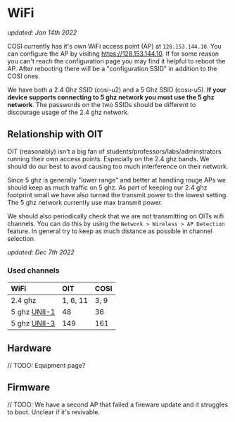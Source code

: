 # WiFi

_updated: Jan 14th 2022_

COSI currently has it's own WiFi access point (AP) at `128.153.144.10`. You can configure the AP by visiting <https://128.153.144.10>. If for some reason you can't reach the configuration page you may find it helpful to reboot the AP. After rebooting there will be a "configuration SSID" in addition to the COSI ones. 

We have both a 2.4 Ghz SSID (cosi-u2) and a 5 Ghz SSID (cosu-u5). **If your device supports connecting to 5 ghz network you must use the 5 ghz network**. The passwords on the two SSIDs should be different to discourage usage of the 2.4 ghz network. 

## Relationship with OIT

OIT (reasonably) isn't a big fan of students/professors/labs/adminstrators running their own access points. Especially on the 2.4 ghz bands. We should do our best to avoid causing too much interference on their network. 

Since 5 ghz is generally "lower range" and better at handling rouge APs we should keep as much traffic on 5 ghz. As part of keeping our 2.4 ghz footprint small we have also turned the transmit power to the lowest setting. The 5 ghz network currently use max transmit power.

We should also periodically check that we are not transmitting on OITs wifi channels. You can do this by using the `Network > Wireless > AP Detection` feature. In general try to keep as much distance as possible in channel selection. 

_updated: Dec 7th 2022_

### Used channels

| WiFi         | OIT      | COSI |
| :----------- | :------- | :--- |
| 2.4 ghz      | 1, 6, 11 | 3, 9 |
| 5 ghz [UNII-1](https://en.wikipedia.org/wiki/Unlicensed_National_Information_Infrastructure) | 48  | 36  |
| 5 ghz [UNII-3](https://en.wikipedia.org/wiki/Unlicensed_National_Information_Infrastructure) | 149 | 161 |

## Hardware

// TODO: Equipment page?

## Firmware

// TODO: We have a second AP that failed a fireware update and it struggles to boot. Unclear if it's revivable. 

